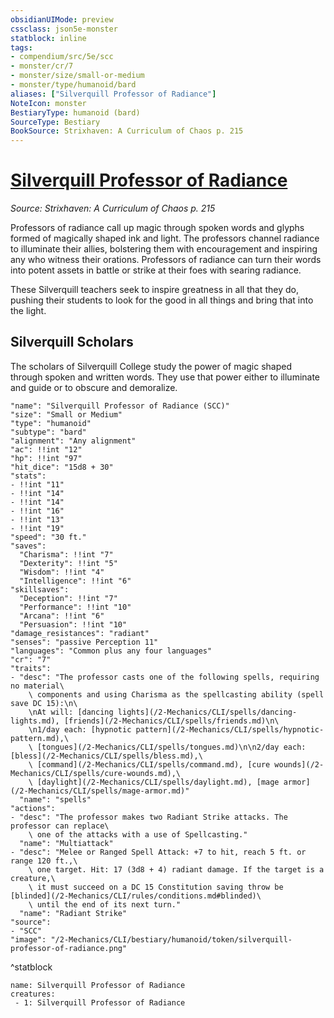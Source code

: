 ```yaml
---
obsidianUIMode: preview
cssclass: json5e-monster
statblock: inline
tags:
- compendium/src/5e/scc
- monster/cr/7
- monster/size/small-or-medium
- monster/type/humanoid/bard
aliases: ["Silverquill Professor of Radiance"]
NoteIcon: monster
BestiaryType: humanoid (bard)
SourceType: Bestiary
BookSource: Strixhaven: A Curriculum of Chaos p. 215
---
```

# [Silverquill Professor of Radiance](2-Mechanics/CLI/bestiary/humanoid/silverquill-professor-of-radiance-scc.md)
*Source: Strixhaven: A Curriculum of Chaos p. 215*  

Professors of radiance call up magic through spoken words and glyphs formed of magically shaped ink and light. The professors channel radiance to illuminate their allies, bolstering them with encouragement and inspiring any who witness their orations. Professors of radiance can turn their words into potent assets in battle or strike at their foes with searing radiance.

These Silverquill teachers seek to inspire greatness in all that they do, pushing their students to look for the good in all things and bring that into the light.

## Silverquill Scholars

The scholars of Silverquill College study the power of magic shaped through spoken and written words. They use that power either to illuminate and guide or to obscure and demoralize.

```statblock
"name": "Silverquill Professor of Radiance (SCC)"
"size": "Small or Medium"
"type": "humanoid"
"subtype": "bard"
"alignment": "Any alignment"
"ac": !!int "12"
"hp": !!int "97"
"hit_dice": "15d8 + 30"
"stats":
- !!int "11"
- !!int "14"
- !!int "14"
- !!int "16"
- !!int "13"
- !!int "19"
"speed": "30 ft."
"saves":
  "Charisma": !!int "7"
  "Dexterity": !!int "5"
  "Wisdom": !!int "4"
  "Intelligence": !!int "6"
"skillsaves":
  "Deception": !!int "7"
  "Performance": !!int "10"
  "Arcana": !!int "6"
  "Persuasion": !!int "10"
"damage_resistances": "radiant"
"senses": "passive Perception 11"
"languages": "Common plus any four languages"
"cr": "7"
"traits":
- "desc": "The professor casts one of the following spells, requiring no material\
    \ components and using Charisma as the spellcasting ability (spell save DC 15):\n\
    \nAt will: [dancing lights](/2-Mechanics/CLI/spells/dancing-lights.md), [friends](/2-Mechanics/CLI/spells/friends.md)\n\
    \n1/day each: [hypnotic pattern](/2-Mechanics/CLI/spells/hypnotic-pattern.md),\
    \ [tongues](/2-Mechanics/CLI/spells/tongues.md)\n\n2/day each: [bless](/2-Mechanics/CLI/spells/bless.md),\
    \ [command](/2-Mechanics/CLI/spells/command.md), [cure wounds](/2-Mechanics/CLI/spells/cure-wounds.md),\
    \ [daylight](/2-Mechanics/CLI/spells/daylight.md), [mage armor](/2-Mechanics/CLI/spells/mage-armor.md)"
  "name": "spells"
"actions":
- "desc": "The professor makes two Radiant Strike attacks. The professor can replace\
    \ one of the attacks with a use of Spellcasting."
  "name": "Multiattack"
- "desc": "Melee or Ranged Spell Attack: +7 to hit, reach 5 ft. or range 120 ft.,\
    \ one target. Hit: 17 (3d8 + 4) radiant damage. If the target is a creature,\
    \ it must succeed on a DC 15 Constitution saving throw be [blinded](/2-Mechanics/CLI/rules/conditions.md#blinded)\
    \ until the end of its next turn."
  "name": "Radiant Strike"
"source":
- "SCC"
"image": "/2-Mechanics/CLI/bestiary/humanoid/token/silverquill-professor-of-radiance.png"
```
^statblock

```encounter-table
name: Silverquill Professor of Radiance
creatures:
 - 1: Silverquill Professor of Radiance
```